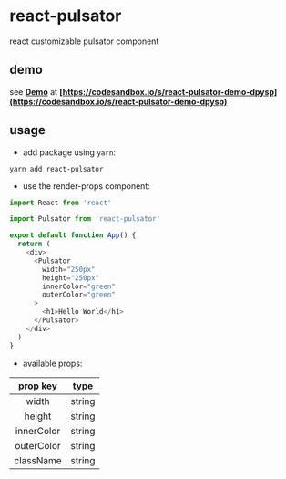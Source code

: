 # react-pulsator
react customizable pulsator component

## demo
see **[Demo](https://codesandbox.io/s/react-pulsator-demo-dpysp)** at **[https://codesandbox.io/s/react-pulsator-demo-dpysp](https://codesandbox.io/s/react-pulsator-demo-dpysp)**

## usage
* add package using `yarn`:

```
yarn add react-pulsator
```

* use the render-props component:

```js
import React from 'react'

import Pulsator from 'react-pulsator'

export default function App() {
  return (
    <div>
      <Pulsator
        width="250px"
        height="250px"
        innerColor="green"
        outerColor="green"
      >
        <h1>Hello World</h1>
      </Pulsator>
    </div>
  )
}
```

* available props:

| prop key | type |
|  :---:  | :-: |
| width | string |
| height | string |
| innerColor | string |
| outerColor | string |
| className | string |

